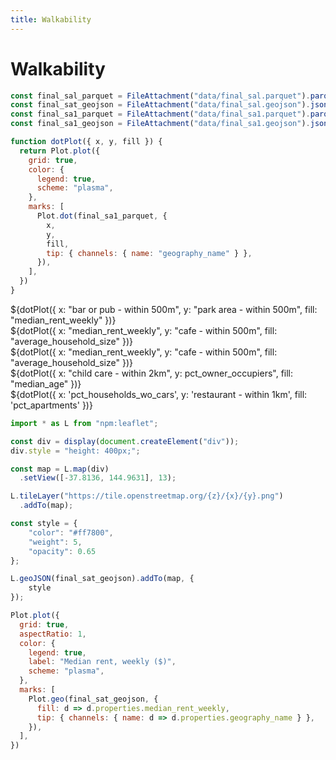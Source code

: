 ```yaml
---
title: Walkability
---
```


# Walkability

```js
const final_sal_parquet = FileAttachment("data/final_sal.parquet").parquet()
const final_sat_geojson = FileAttachment("data/final_sal.geojson").json();
const final_sa1_parquet = FileAttachment("data/final_sa1.parquet").parquet()
const final_sa1_geojson = FileAttachment("data/final_sa1.geojson").json();
```

```js
function dotPlot({ x, y, fill }) {
  return Plot.plot({
    grid: true,
    color: {
      legend: true,
      scheme: "plasma",
    },
    marks: [
      Plot.dot(final_sa1_parquet, { 
        x, 
        y, 
        fill, 
        tip: { channels: { name: "geography_name" } },
      }),
    ],
  })
}
```


<div class="card">
    ${dotPlot({        x: "bar or pub - within 500m", 
        y: "park area - within 500m", 
        fill: "median_rent_weekly" })}
</div>


<div class="card">
    ${dotPlot({        x:  "median_rent_weekly", 
        y: "cafe - within 500m", 
        fill: "average_household_size" })}
</div>

<div class="card">
    ${dotPlot({        x:  "median_rent_weekly", 
        y: "cafe - within 500m", 
        fill: "average_household_size" })}
</div>

<div class="card">
    ${dotPlot({        x:  "child care - within 2km", 
        y: pct_owner_occupiers", 
        fill: "median_age" })}
</div>

<div class="card">
    ${dotPlot({        x:  'pct_households_wo_cars', 
        y: 'restaurant - within 1km', 
        fill: 'pct_apartments' })}
</div>


```js
import * as L from "npm:leaflet";

const div = display(document.createElement("div"));
div.style = "height: 400px;";

const map = L.map(div)
  .setView([-37.8136, 144.9631], 13);

L.tileLayer("https://tile.openstreetmap.org/{z}/{x}/{y}.png")
  .addTo(map);

const style = {
    "color": "#ff7800",
    "weight": 5,
    "opacity": 0.65
};

L.geoJSON(final_sat_geojson).addTo(map, {
    style
});
```

```js
Plot.plot({
  grid: true,
  aspectRatio: 1,
  color: {
    legend: true,
    label: "Median rent, weekly ($)",
    scheme: "plasma",
  },
  marks: [
    Plot.geo(final_sat_geojson, { 
      fill: d => d.properties.median_rent_weekly, 
      tip: { channels: { name: d => d.properties.geography_name } },
    }),
  ],
})
```